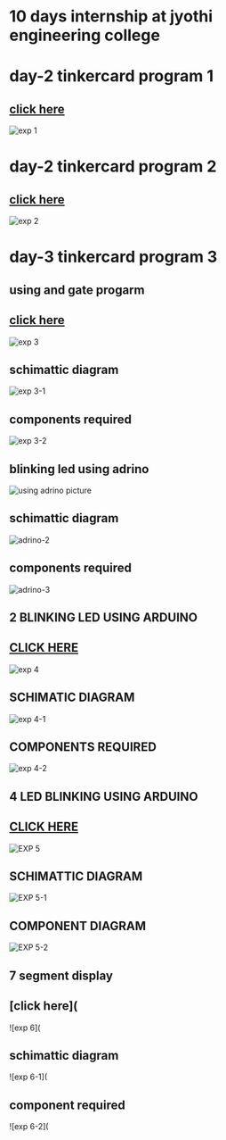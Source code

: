 # 10 days internship at jyothi engineering college
# day-2 tinkercard program 1
## [click here](https://www.tinkercad.com/things/bD37qElXLOw-smashing-jaban)
![exp 1](https://github.com/shanibmuhammd/shanib/blob/main/tinkercard1.png)
# day-2 tinkercard program 2
## [click here](https://www.tinkercad.com/things/7pk1nxnL2VO-swanky-curcan-duup)
![exp 2](https://github.com/shanibmuhammd/shanib/blob/main/img/tinkercard2.png)
# day-3 tinkercard program 3
## using and gate progarm 
## [click here](https://www.tinkercad.com/things/0UmUQrjP1sD-spectacular-jaagub/editel)
![exp 3](img/tinkercard3.png)
## schimattic diagram
![exp 3-1](img/tinkercard3-2.png)
## components required
![exp 3-2](img/tinkercard3-3.png)
## blinking led using adrino
![using adrino picture](img/adrino1.png)
## schimattic diagram
![adrino-2](img/adrino-2.png)
## components required
![adrino-3](img/adrino-3.png)
## 2 BLINKING LED USING ARDUINO
## [CLICK HERE](https://www.tinkercad.com/things/3pxGYP0CHWx-sizzling-fyyran-gaaris)
![exp 4](https://github.com/shanibmuhammd/shanib/blob/main/img/2%20LED%20BLINKING.png)
## SCHIMATIC DIAGRAM
![exp 4-1](https://github.com/shanibmuhammd/shanib/blob/main/img/2%20LED%20BLINKING-1.png)
## COMPONENTS REQUIRED
![exp 4-2](https://github.com/shanibmuhammd/shanib/blob/main/img/2%20LED%20BLINKING-2.png)
## 4 LED BLINKING USING ARDUINO
## [CLICK HERE](https://www.tinkercad.com/things/gKvlSItvV8y-neat-sango/editel)
![EXP 5](https://github.com/shanibmuhammd/shanib/blob/main/img/DANSING%20LED.png)
## SCHIMATTIC DIAGRAM
![EXP 5-1](https://github.com/shanibmuhammd/shanib/blob/main/img/DANSING%20LED-1.png)
## COMPONENT DIAGRAM
![EXP 5-2](https://github.com/shanibmuhammd/shanib/blob/main/img/DANSING%20LED-2.png)
## 7 segment display
## [click here](
![exp 6](
## schimattic diagram
![exp 6-1](
## component required
![exp 6-2](
